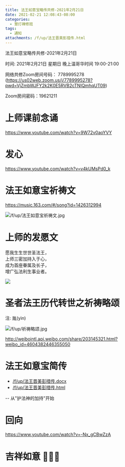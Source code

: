 ```yaml
---
title: 法王如意宝略传共修-2021年2月21日
date: 2021-02-21 12:08:43-08:00
categories:
  - 慧灯禅修班
tags:
  - 通知
attachments: /f/up/法王晋美彭措传.html
---
```

法王如意宝略传共修-2021年2月21日

时间: 2021年2月21日 星期日 晚上温哥华时间 19:00-21:00  

网络共修Zoom房间号码： 7789995278 (<https://us02web.zoom.us/j/7789995278?pwd=VjZmbWJFY2k2K0E5RVB2cTNIQmhqUT09>)

Zoom房间密码：19621211

# 上师课前念诵

<https://www.youtube.com/watch?v=9W72v0aoYVY>

# 发心

<https://www.youtube.com/watch?v=v4kUMsPd0_k>

# 法王如意宝祈祷文

<https://music.163.com/#/song?id=1426312994>  

![/f/up/法王如意宝祈祷文.jpg](http://huidengchanxiu.net/hdv/f/up/法王如意宝祈祷文.jpg)

# 上师的发愿文

愿我生生世世圣法王，  
上师三密加持入于心，  
成为首座眷属及长子，  
增广弘法利生事业者。    

![](http://huidengchanxiu.net/hdv/f/up/法王如意宝略传共修-上师发愿.png)


# 圣者法王历代转世之祈祷略颂

注: 胤(yìn)

![/f/up/祈祷略颂.jpg](http://huidengchanxiu.net/hdv/f/up/祈祷略颂.jpg)

<http://weibointl.api.weibo.com/share/203145321.html?weibo_id=4604382446355050>

# 法王如意宝简传

- [/f/up/法王晋美彭措传.docx](http://huidengchanxiu.net/hdv/f/up/法王晋美彭措传.docx)
- [/f/up/法王晋美彭措传.html](http://huidengchanxiu.net/hdv/f/up/法王晋美彭措传.html)

-- 从"护法神的加持"开始

# 回向

<https://www.youtube.com/watch?v=-Nx_gCBwZzA>

#  吉祥如意 🙏🙏🙏
